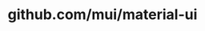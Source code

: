 ---
layout: post
title: github.com/mui/material-ui
categories: link
tags: [انگلیسی, برنامه‌نویسی]
---